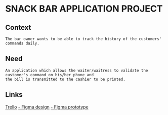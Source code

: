 # SNACK BAR APPLICATION PROJECT

## Context

    The bar owner wants to be able to track the history of the customers' commands daily.

## Need

    An application which allows the waiter/waitress to validate the customer's command on his/her phone and
    the bill is transmitted to the cashier to be printed.

## Links
[Trello](https://trello.com/b/s0Dfw3NR/snack-bar-app-project)
[- Figma design](https://www.figma.com/file/yklQcvwmVcJ9Z0i8324TLf/Snack-Bar-App?node-id=0%3A1)
[- Figma prototype](https://www.figma.com/proto/yklQcvwmVcJ9Z0i8324TLf/Snack-Bar-App?page-id=0%3A1&node-id=1%3A3&viewport=241%2C48%2C1&scaling=scale-down)
